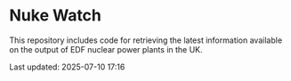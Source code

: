 # Nuke Watch

This repository includes code for retrieving the latest information available on the output of EDF nuclear power plants in the UK.

Last updated: 2025-07-10 17:16